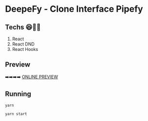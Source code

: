 # DeepeFy - Clone Interface Pipefy

## Techs 😆👩‍💻

1. React
2. React DND
3. React Hooks 

## Preview

➡️➡️➡️➡️ [ONLINE PREVIEW](deepefy.surge.sh)

## Running

`yarn`

`yarn start`